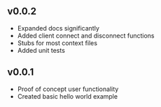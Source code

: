

## v0.0.2
- Expanded docs significantly
- Added client connect and disconnect functions
- Stubs for most context files
- Added unit tests

## v0.0.1
- Proof of concept user functionality
- Created basic hello world example
